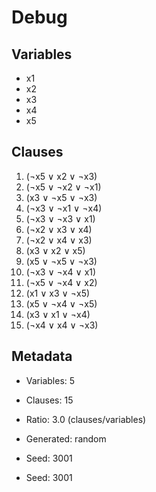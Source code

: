 # Debug

## Variables
- x1
- x2
- x3
- x4
- x5

## Clauses
1. (¬x5 ∨ x2 ∨ ¬x3)
2. (¬x5 ∨ ¬x2 ∨ ¬x1)
3. (x3 ∨ ¬x5 ∨ ¬x3)
4. (¬x3 ∨ ¬x1 ∨ ¬x4)
5. (¬x3 ∨ ¬x3 ∨ x1)
6. (¬x2 ∨ x3 ∨ x4)
7. (¬x2 ∨ x4 ∨ x3)
8. (x3 ∨ x2 ∨ x5)
9. (x5 ∨ ¬x5 ∨ ¬x3)
10. (¬x3 ∨ ¬x4 ∨ x1)
11. (¬x5 ∨ ¬x4 ∨ x2)
12. (x1 ∨ x3 ∨ ¬x5)
13. (x5 ∨ ¬x4 ∨ ¬x5)
14. (x3 ∨ x1 ∨ ¬x4)
15. (¬x4 ∨ x4 ∨ ¬x3)

## Metadata
- Variables: 5
- Clauses: 15
- Ratio: 3.0 (clauses/variables)
- Generated: random
- Seed: 3001

- Seed: 3001